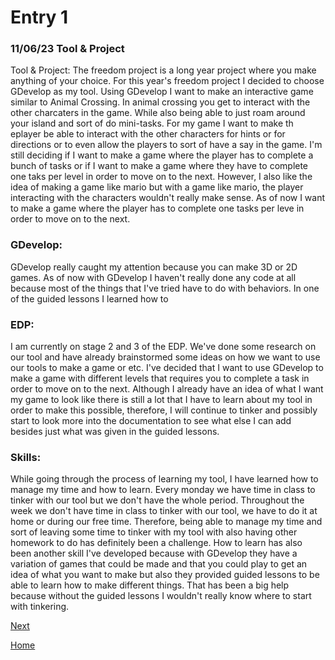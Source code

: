 # Entry 1
### 11/06/23 Tool & Project
Tool & Project: The freedom project is a long year project where you make anything of your choice. For this year's freedom project I decided to choose GDevelop as my tool. Using GDevelop I want to make an interactive game similar to Animal Crossing. In animal crossing you get to interact with the other charcaters in the game. While also being able to just roam around your island and sort of do mini-tasks. For my game I want to make th eplayer be able to interact with the other characters for hints or for directions or to even allow the players to sort of have a say in the game. I'm still deciding if I want to make a game where the player has to complete a bunch of tasks or if I want to make a game where they have to complete one taks per level in order to move on to the next. However, I also like the idea of making a game like mario but with a game like mario, the player interacting with the characters wouldn't really make sense. As of now I want to make a game where the player has to complete one tasks per leve in order to move on to the next.


### GDevelop:
GDevelop really caught my attention because you can make 3D or 2D games. As of now with GDevelop I haven't really done any code at all because most of the things that I've tried have to do with behaviors. In one of the guided lessons I learned how to


### EDP:
I am currently on stage 2 and 3 of the EDP. We've done some research on our tool and have already brainstormed some ideas on how we want to use our tools to make a game or etc. I've decided that I want to use GDevelop to make a game with different levels that requires you to complete a task in order to move on to the next. Although I already have an idea of what I want my game to look like there is still a lot that I have to learn about my tool in order to make this possible, therefore, I will continue to tinker and possibly start to look more into the documentation to see what else I can add besides just what was given in the guided lessons.

### Skills:
While going through the process of learning my tool, I have learned how to manage my time and how to learn. Every monday we have time in class to tinker with our tool but we don't have the whole period. Throughout the week we don't have time in class to tinker with our tool, we have to do it at home or during our free time. Therefore, being able to manage my time and sort of leaving some time to tinker with my tool with also having other homework to do has definitely been a challenge. How to learn has also been another skill I've developed because with GDevelop they have a variation of games that could be made and that you could play to get an idea of what you want to make but also they provided guided lessons to be able to learn how to make different things. That has been a big help because without the guided lessons I wouldn't really know where to start with tinkering. 




[Next](entry02.md)

[Home](../README.md)